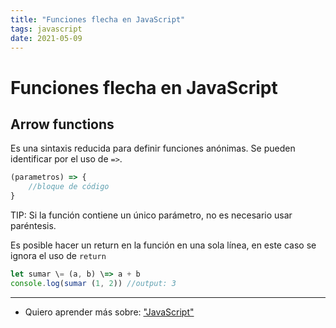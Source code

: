 ```yaml
---
title: "Funciones flecha en JavaScript"
tags: javascript
date: 2021-05-09
---
```


# Funciones flecha en JavaScript

## Arrow functions
Es una sintaxis reducida para definir funciones anónimas. Se pueden identificar por el uso de `=>`.

````js
(parametros) => {
	//bloque de código
}
````

TIP: Si la función contiene un único parámetro, no es necesario usar paréntesis.

Es posible hacer un return en la función en una sola línea, en este caso se ignora el uso de `return`

````js
let sumar \= (a, b) \=> a + b
console.log(sumar (1, 2)) //output: 3
````

***

- Quiero aprender más sobre: ["JavaScript"](../00/javascript)
